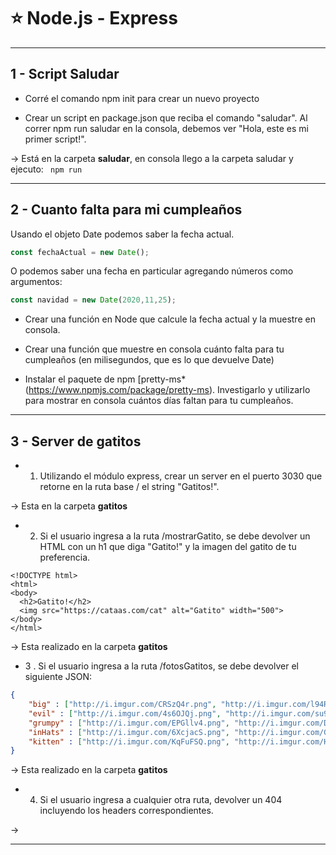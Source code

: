 # :star: Node.js - Express

---

## 1 -  Script Saludar

- Corré el comando npm init para crear un nuevo proyecto

- Crear un script en package.json que reciba el comando "saludar". Al correr npm run saludar en la consola, debemos ver "Hola, este es mi primer script!".


-> Está en la carpeta **saludar**, en consola llego a la carpeta saludar y ejecuto: ``` npm run```

---

## 2 - Cuanto falta para mi cumpleaños

Usando el objeto Date podemos saber la fecha actual.
```JavaScript
const fechaActual = new Date();
```

O podemos saber una fecha en particular agregando números como argumentos:
```JavaScript
const navidad = new Date(2020,11,25);
```

- Crear una función en Node que calcule la fecha actual y la muestre en consola.

- Crear una función que muestre en consola cuánto falta para tu cumpleaños (en milisegundos, que es lo que devuelve Date)

- Instalar el paquete de npm [pretty-ms*(https://www.npmjs.com/package/pretty-ms). Investigarlo y utilizarlo para mostrar en consola cuántos días faltan para tu cumpleaños.


---

## 3 - Server de gatitos

- 1. Utilizando el módulo express, crear un server en el puerto 3030 que retorne en la ruta base / el string "Gatitos!".

-> Esta en la carpeta **gatitos**

- 2. Si el usuario ingresa a la ruta /mostrarGatito, se debe devolver un HTML con un h1 que diga "Gatito!" y la imagen del gatito de tu preferencia.
```
<!DOCTYPE html>
<html>
<body>
  <h2>Gatito!</h2>
  <img src="https://cataas.com/cat" alt="Gatito" width="500">
</body>
</html>
```

-> Esta realizado en la carpeta **gatitos**

- 3 . Si el usuario ingresa a la ruta /fotosGatitos, se debe devolver el siguiente JSON:
```JSON
{
    "big" : ["http://i.imgur.com/CRSzQ4r.png", "http://i.imgur.com/l94Rfsj.png", "http://i.imgur.com/304PJ9p.png", "http://i.imgur.com/mOnnvms.png", "http://i.imgur.com/k5Eif3W.png", "http://i.imgur.com/xSVGJu4.png"],
    "evil" : ["http://i.imgur.com/4s6OJQj.png", "http://i.imgur.com/su9edl7.png", "http://i.imgur.com/bCgGgBM.png"],
    "grumpy" : ["http://i.imgur.com/EPGllv4.png", "http://i.imgur.com/DKFbRQ0.png", "http://i.imgur.com/bIqsqSK.png"],
    "inHats" : ["http://i.imgur.com/6XcjacS.png", "http://i.imgur.com/GC3lgzg.png", "http://i.imgur.com/q7MZgiG.png", "http://i.imgur.com/VkfIH4a.png", "http://i.imgur.com/zy9cJgS.png", "http://i.imgur.com/OA4rZbW.png", "http://i.imgur.com/w0SzOoY.png", "http://i.imgur.com/zVZXKK4.png", "http://i.imgur.com/ZTn8bgI.png", "http://i.imgur.com/iVWFUlj.png"],
    "kitten" : ["http://i.imgur.com/KqFuFSQ.png", "http://i.imgur.com/H3YmnA3.png", "http://i.imgur.com/qqWyfvA.png", "http://i.imgur.com/GS6HUnP.png", "http://i.imgur.com/bTvoEeb.png"]
}
```

-> Esta realizado en la carpeta **gatitos**

- 4. Si el usuario ingresa a cualquier otra ruta, devolver un 404 incluyendo los headers correspondientes.

->

---
